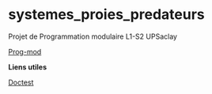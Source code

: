 # systemes_proies_predateurs
Projet de Programmation modulaire L1-S2 UPSaclay

[Prog-mod](https://www.lri.fr/~hivert/COURS/ProgMod/ProgMod.html)

**Liens utiles**

[Doctest](https://github.com/doctest/doctest)
